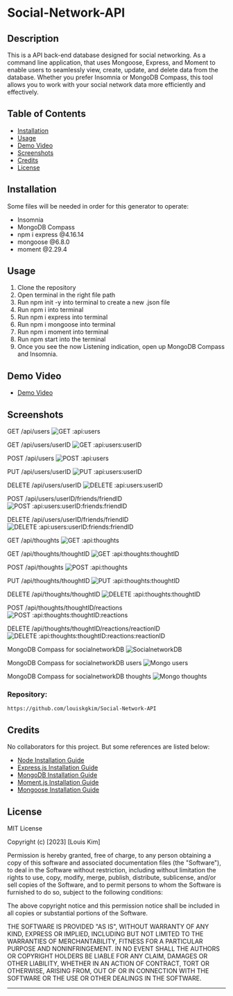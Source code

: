 # Social-Network-API

## Description
This is a API back-end database designed for social networking. As a command line application, that uses Mongoose, Express, and Moment to enable users to seamlessly view, create, update, and delete data from the database. Whether you prefer Insomnia or MongoDB Compass, this tool allows you to work with your social network data more efficiently and effectively.

## Table of Contents

- [Installation](#installation)
- [Usage](#usage)
- [Demo Video](#demovideo)
- [Screenshots](#screenshots)
- [Credits](#credits)
- [License](#license)

## Installation
Some files will be needed in order for this generator to operate:

- Insomnia
- MongoDB Compass
- npm i express @4.16.14
- mongoose @6.8.0
- moment @2.29.4


## Usage
1. Clone the repository
2. Open terminal in the right file path
3. Run npm init -y into terminal to create a new .json file
4. Run npm i into terminal
5. Run npm i express into terminal
6. Run npm i mongoose into terminal
7. Run npm i moment into terminal
8. Run npm start into the terminal
9. Once you see the now Listening indication, open up MongoDB Compass and Insomnia.

## Demo Video
- [Demo Video](https://drive.google.com/file/d/1KkXn56cNIBMwTgzsONWFjNWirejueDc5/view)

## Screenshots
GET /api/users
![GET :api:users](https://user-images.githubusercontent.com/115679155/226144020-5f1d1df7-aef1-40b4-970b-77635bf83b65.png)

GET /api/users/userID
![GET :api:users:userID](https://user-images.githubusercontent.com/115679155/226144023-8654cbfe-cd33-4211-9d2f-9dd783d06f9d.png)

POST /api/users
![POST :api:users](https://user-images.githubusercontent.com/115679155/226144026-af26d752-88bc-41c6-99e6-27c59ed72957.png)

PUT /api/users/userID
![PUT :api:users:userID](https://user-images.githubusercontent.com/115679155/226144028-ef9fd68f-441d-46d2-bc4e-8c7565094f1e.png)

DELETE /api/users/userID
![DELETE :api:users:userID](https://user-images.githubusercontent.com/115679155/226144031-1954713c-b1bf-4aaf-a78e-9fac3227fe97.png)

POST /api/users/userID/friends/friendID
![POST :api:users:userID:friends:friendID](https://user-images.githubusercontent.com/115679155/226144034-69766aed-15fa-4347-b4df-27c7e1aed3af.png)

DELETE /api/users/userID/friends/friendID
![DELETE :api:users:userID:friends:friendID](https://user-images.githubusercontent.com/115679155/226144035-8c076add-fedb-4e25-b2df-2678f20460e9.png)

GET /api/thoughts
![GET :api:thoughts](https://user-images.githubusercontent.com/115679155/226144037-b0d77ea7-e7f4-4624-8161-6cddfcc0f62d.png)

GET /api/thoughts/thoughtID
![GET :api:thoughts:thoughtID](https://user-images.githubusercontent.com/115679155/226144038-98895e84-35fa-43ab-ac44-a6082e30a6d7.png)

POST /api/thoughts
![POST :api:thoughts](https://user-images.githubusercontent.com/115679155/226144039-4922d21f-350a-4988-8258-7454ee48f234.png)

PUT /api/thoughts/thoughtID
![PUT :api:thoughts:thoughtID](https://user-images.githubusercontent.com/115679155/226144040-5d67a0d8-5a4a-40c8-bb85-d48e1c238fd6.png)

DELETE /api/thoughts/thoughtID
![DELETE :api:thoughts:thoughtID](https://user-images.githubusercontent.com/115679155/226144053-181da4e8-d0de-4c27-85af-8bf21650d402.png)

POST /api/thoughts/thoughtID/reactions
![POST :api:thoughts:thoughtID:reactions](https://user-images.githubusercontent.com/115679155/226144065-7dc0000e-0ae9-415d-83f0-2a41e41c4372.png)

DELETE /api/thoughts/thoughtID/reactions/reactionID
![DELETE :api:thoughts:thoughtID:reactions:reactionID](https://user-images.githubusercontent.com/115679155/226144073-59fa67cb-1ce2-459f-b2d4-a7078ac77705.png)

MongoDB Compass for socialnetworkDB
![SocialnetworkDB](https://user-images.githubusercontent.com/115679155/226144102-3ed72dd6-32cf-40d8-8b2f-62cef893b776.png)

MongoDB Compass for socialnetworkDB users
![Mongo users](https://user-images.githubusercontent.com/115679155/226144115-86ddcdda-90fe-4826-87eb-86df34dd2941.png)

MongoDB Compass for socialnetworkDB thoughts
![Mongo thoughts](https://user-images.githubusercontent.com/115679155/226144125-c30c8e16-2ad4-417f-a210-880ce0930673.png)


### Repository:
```
https://github.com/louiskgkim/Social-Network-API
```


## Credits

No collaborators for this project. But some references are listed below:

- [Node Installation Guide](https://coding-boot-camp.github.io/full-stack/nodejs/how-to-install-nodejs/)
- [Express.js Installation Guide](https://expressjs.com/en/starter/installing.html)
- [MongoDB Installation Guide](https://www.mongodb.com/docs/manual/tutorial/install-mongodb-on-os-x/)
- [Moment.js Installation Guide](https://momentjs.com/)
- [Mongoose Installation Guide](https://www.npmjs.com/package/mongoose)


## License

MIT License

Copyright (c) [2023] [Louis Kim]

Permission is hereby granted, free of charge, to any person obtaining a copy
of this software and associated documentation files (the "Software"), to deal
in the Software without restriction, including without limitation the rights
to use, copy, modify, merge, publish, distribute, sublicense, and/or sell
copies of the Software, and to permit persons to whom the Software is
furnished to do so, subject to the following conditions:

The above copyright notice and this permission notice shall be included in all
copies or substantial portions of the Software.

THE SOFTWARE IS PROVIDED "AS IS", WITHOUT WARRANTY OF ANY KIND, EXPRESS OR
IMPLIED, INCLUDING BUT NOT LIMITED TO THE WARRANTIES OF MERCHANTABILITY,
FITNESS FOR A PARTICULAR PURPOSE AND NONINFRINGEMENT. IN NO EVENT SHALL THE
AUTHORS OR COPYRIGHT HOLDERS BE LIABLE FOR ANY CLAIM, DAMAGES OR OTHER
LIABILITY, WHETHER IN AN ACTION OF CONTRACT, TORT OR OTHERWISE, ARISING FROM,
OUT OF OR IN CONNECTION WITH THE SOFTWARE OR THE USE OR OTHER DEALINGS IN THE
SOFTWARE.

---
